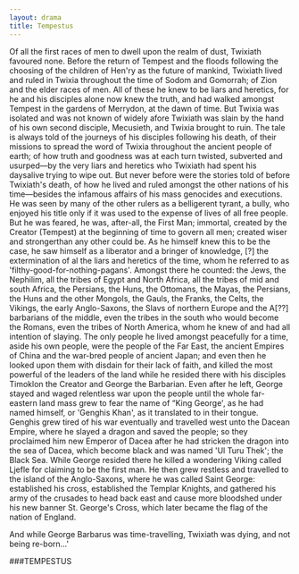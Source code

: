```yaml
---
layout: drama
title: Tempestus
---
```


Of all the first races of men to dwell upon the realm of dust, Twixiath favoured none. Before the return of Tempest and the floods following the choosing of the children of Hen'ry as the future of mankind, Twixiath lived and ruled in Twixia throughout the time of Sodom and Gomorrah; of Zion and the elder races of men. All of these he knew to be liars and heretics, for he and his disciples alone now knew the truth, and had walked amongst Tempest in the gardens of Merrydon, at the dawn of time. But Twixia was isolated and was not known of widely afore Twixiath was slain by the hand of his own second disciple, Mecusieth, and Twixia brought to ruin. The tale is always told of the journeys of his disciples following his death, of their missions to spread the word of Twixia throughout the ancient people of earth; of how truth and goodness was at each turn twisted, subverted and usurped—by the very liars and heretics who Twixiath had spent his daysalive trying to wipe out. But never before were the stories told of before Twixiath's death, of how he lived and ruled amongst the other nations of his time—besides the infamous affairs of his mass genocides and executions. He was seen by many of the other rulers as a belligerent tyrant, a bully, who enjoyed his title only if it was used to the expense of lives of all free people. But he was feared, he was, after-all, the First Man; immortal, created by the Creator (Tempest) at the beginning of time to govern all men; created wiser and strongerthan any other could be. As he himself knew this to be the case, he saw himself as a liberator and a bringer of knowledge, [?] the extermination of al the liars and heretics of the time, whom he referred to as 'filthy-good-for-nothing-pagans'. Amongst there he counted: the Jews, the Nephilim, all the tribes of Egypt and North Africa, all the tribes of mid and south Africa, the Persians, the Huns, the Ottomans, the Mayas, the Persians, the Huns and the other Mongols, the Gauls, the Franks, the Celts, the Vikings, the early Anglo-Saxons, the Slavs of northern Europe and the A[??] barbarians of the middle, even the tribes in the south who would become the Romans, even the tribes of North America, whom he knew of and had all intention of slaying. The only people he lived amongst peacefully for a time, aside his own people, were the people of the Far East, the ancient Empires of China and the war-bred people of ancient Japan; and even then he looked upon them with disdain for their lack of faith, and killed the most powerful of the leaders of the land while he resided there with his disciples Timoklon the Creator and George the Barbarian. Even after he left, George stayed and waged relentless war upon the people until the whole far-eastern land mass grew to fear the name of “King George', as he had named himself, or 'Genghis Khan', as it translated to in their tongue. Genghis grew tired of his war eventually and travelled west unto the Dacean Empire, where he slayed a dragon and saved the people; so they proclaimed him new Emperor of Dacea after he had stricken the dragon into the sea of Dacea, which become black and was named 'Ul Turu Thek'; the Black Sea. While George resided there he killed a wondering Viking called Ljefle for claiming to be the first man. He then grew restless and travelled to the island of the Anglo-Saxons, where he was called Saint George: established his cross, established the Templar Knights, and gathered his army of the crusades to head back east and cause more bloodshed under his new banner St. George's Cross, which later became the flag of the nation of England.

And while George Barbarus was time-travelling, Twixiath was dying, and not being re-born...'

###TEMPESTUS
